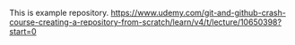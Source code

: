 This is example repository.
https://www.udemy.com/git-and-github-crash-course-creating-a-repository-from-scratch/learn/v4/t/lecture/10650398?start=0